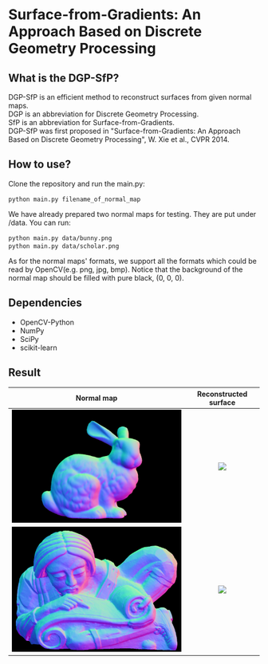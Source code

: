 # Surface-from-Gradients: An Approach Based on Discrete Geometry Processing

## What is the DGP-SfP?
DGP-SfP is an efficient method to reconstruct surfaces from given normal maps.<br>
DGP is an abbreviation for Discrete Geometry Processing.<br>
SfP is an abbreviation for Surface-from-Gradients.<br>
DGP-SfP was first proposed in "Surface-from-Gradients: An Approach Based on Discrete Geometry Processing", W. Xie et al., CVPR 2014.

## How to use?
Clone the repository and run the main.py:
```
python main.py filename_of_normal_map
```

We have already prepared two normal maps for testing. They are put under /data. You can run:
```
python main.py data/bunny.png
python main.py data/scholar.png
```

As for the normal maps' formats, we support all the formats which could be read by OpenCV(e.g. png, jpg, bmp). Notice that the background of the normal map should be filled with pure black, (0, 0, 0).

## Dependencies
- OpenCV-Python
- NumPy
- SciPy
- scikit-learn


## Result

Normal map             |  Reconstructed surface 
:-------------------------:|:-------------------------:
<img src="data/bunny.png" width="512px">  |  <img src="data/bunny.gif" width="512px">
<img src="data/scholar.png" width="512px">  |  <img src="data/scholar.gif" width="512px">
